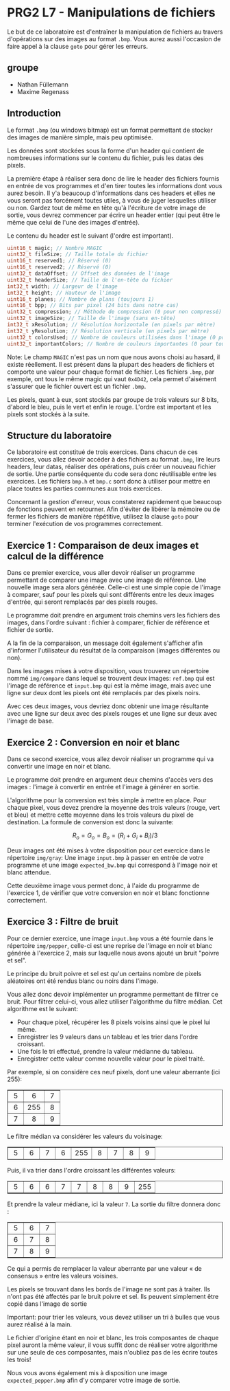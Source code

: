 # PRG2 L7 - Manipulations de fichiers

Le but de ce laboratoire est d'entraîner la manipulation de fichiers au travers d'opérations sur des images au format `.bmp`.
Vous aurez aussi l'occasion de faire appel à la clause `goto` pour gérer les erreurs.
## groupe
- Nathan Füllemann 
- Maxime Regenass

## Introduction

Le format `.bmp` (ou windows bitmap) est un format permettant de stocker des images de manière simple, mais peu optimisée.

Les données sont stockées sous la forme d'un header qui contient de nombreuses informations sur le contenu du fichier, puis les datas des pixels.

La première étape à réaliser sera donc de lire le header des fichiers fournis en entrée de vos programmes et d'en tirer toutes les informations dont vous aurez besoin. Il y'a beaucoup d'informations dans ces headers et elles ne vous seront pas forcément toutes utiles, à vous de juger lesquelles utiliser ou non. Gardez tout de même en tête qu'à l'écriture de votre image de sortie, vous devrez commencer par écrire un header entier (qui peut être le même que celui de l'une des images d'entrée).

Le contenu du header est le suivant (l'ordre est important).

```c
uint16_t magic; // Nombre MAGIC
uint32_t fileSize; // Taille totale du fichier
uint16_t reserved1; // Réservé (0)
uint16_t reserved2; // Réservé (0)
uint32_t dataOffset; // Offset des données de l'image
uint32_t headerSize; // Taille de l'en-tête du fichier
int32_t width; // Largeur de l'image
int32_t height; // Hauteur de l'image
uint16_t planes; // Nombre de plans (toujours 1)
uint16_t bpp; // Bits par pixel (24 bits dans notre cas)
uint32_t compression; // Méthode de compression (0 pour non compressé)
uint32_t imageSize; // Taille de l'image (sans en-tête)
int32_t xResolution; // Résolution horizontale (en pixels par mètre)
int32_t yResolution; // Résolution verticale (en pixels par mètre)
uint32_t colorsUsed; // Nombre de couleurs utilisées dans l'image (0 pour toutes)
uint32_t importantColors; // Nombre de couleurs importantes (0 pour toutes)
```

Note: Le champ `MAGIC` n'est pas un nom que nous avons choisi au hasard, il existe réellement. Il est présent dans la plupart des headers de fichiers et comporte une valeur pour chaque format de fichier. Les fichiers `.bmp`, par exemple, ont tous le même magic qui vaut `0x4D42`, cela permet d'aisément s'assurer que le fichier ouvert est un fichier `.bmp`.

Les pixels, quant à eux, sont stockés par groupe de trois valeurs sur 8 bits, d'abord le bleu, puis le vert et enfin le rouge. L'ordre est important et les pixels sont stockés à la suite.

## Structure du laboratoire

Ce laboratoire est constitué de trois exercices. Dans chacun de ces exercices, vous allez devoir accéder à des fichiers au format `.bmp`, lire leurs headers, leur datas, réaliser des opérations, puis créer un nouveau fichier de sortie. Une partie conséquente du code sera donc réutilisable entre les exercices. Les fichiers `bmp.h` et `bmp.c` sont donc à utiliser pour mettre en place toutes les parties communes aux trois exercices.

Concernant la gestion d'erreur, vous constaterez rapidement que beaucoup de fonctions peuvent en retourner. Afin d'éviter de libérer la mémoire ou de fermer les fichiers de manière répétitive, utilisez la clause `goto` pour terminer l'exécution de vos programmes correctement.

## Exercice 1 : Comparaison de deux images et calcul de la différence

Dans ce premier exercice, vous aller devoir réaliser un programme permettant de comparer une image avec une image de référence. Une nouvelle image sera alors générée. Celle-ci est une simple copie de l'image à comparer, sauf pour les pixels qui sont différents entre les deux images d'entrée, qui seront remplacés par des pixels rouges.

Le programme doit prendre en argument trois chemins vers les fichiers des images, dans l'ordre suivant : fichier à comparer, fichier de référence et fichier de sortie.

A la fin de la comparaison, un message doit également s'afficher afin d'informer l'utilisateur du résultat de la comparaison (images différentes ou non).

Dans les images mises à votre disposition, vous trouverez un répertoire nommé `img/compare` dans lequel se trouvent deux images: `ref.bmp` qui est l'image de référence et `input.bmp` qui est la même image, mais avec une ligne sur deux dont les pixels ont été remplacés par des pixels noirs.

Avec ces deux images, vous devriez donc obtenir une image résultante avec une ligne sur deux avec des pixels rouges et une ligne sur deux avec l'image de base.

## Exercice 2 : Conversion en noir et blanc

Dans ce second exercice, vous allez devoir réaliser un programme qui va convertir une image en noir et blanc.

Le programme doit prendre en argument deux chemins d'accès vers des images : l'image à convertir en entrée et l'image à générer en sortie.

L'algorithme pour la conversion est très simple à mettre en place. Pour chaque pixel, vous devez prendre la moyenne des trois valeurs (rouge, vert et bleu) et mettre cette moyenne dans les trois valeurs du pixel de destination. La formule de conversion est donc la suivante:

$$  R_o = G_o = B_o = (R_i + G_i + B_i) / 3$$

Deux images ont été mises à votre disposition pour cet exercice dans le répertoire `img/gray`: Une image `input.bmp` à passer en entrée de votre programme et une image `expected_bw.bmp` qui correspond à l'image noir et blanc attendue.

Cette deuxième image vous permet donc, à l'aide du programme de l'exercice 1, de vérifier que votre conversion en noir et blanc fonctionne correctement.

## Exercice 3 : Filtre de bruit

Pour ce dernier exercice, une image `input.bmp` vous a été fournie dans le répertoire `img/pepper`, celle-ci est une reprise de l'image en noir et blanc générée à l'exercice 2, mais sur laquelle nous avons ajouté un bruit "poivre et sel".

Le principe du bruit poivre et sel est qu'un certains nombre de pixels aléatoires ont été rendus blanc ou noirs dans l'image.

Vous allez donc devoir implémenter un programme permettant de filtrer ce bruit. Pour filtrer celui-ci, vous allez utiliser l'algorithme du filtre médian. Cet algorithme est le suivant:

* Pour chaque pixel, récupérer les 8 pixels voisins ainsi que le pixel lui même.
* Enregistrer les 9 valeurs dans un tableau et les trier dans l'ordre croissant.
* Une fois le tri effectué, prendre la valeur médianne du tableau.
* Enregistrer cette valeur comme nouvelle valeur pour le pixel traité.

Par exemple, si on considère ces neuf pixels, dont une valeur aberrante (ici 255):

<div align="center">
<table border="1px solid black">
<tbody>
  <tr>
    <td align="center" width="20px">5</td>
    <td align="center" width="20px">6</td>
    <td align="center" width="20px">7</td>
  </tr>
  <tr>
    <td align="center" width="20px">6</td>
    <td align="center" width="20px">255</td>
    <td align="center" width="20px">8</td>
  </tr>
  <tr>
    <td align="center" width="20px">7</td>
    <td align="center" width="20px">8</td>
    <td align="center" width="20px">9</td>
  </tr>
</tbody>
</table>
</div>

Le filtre médian va considérer les valeurs du voisinage:

<div align="center">
<table border="1px solid black">
<tbody>
  <tr>
    <td align="center" width="20px">5</td>
    <td align="center" width="20px">6</td>
    <td align="center" width="20px">7</td>
    <td align="center" width="20px">6</td>
    <td align="center" width="20px">255</td>
    <td align="center" width="20px">8</td>
    <td align="center" width="20px">7</td>
    <td align="center" width="20px">8</td>
    <td align="center" width="20px">9</td>
  </tr>
</tbody>
</table>
</div>

Puis, il va trier dans l'ordre croissant les différentes valeurs:

<div align="center">
<table border="1px solid black">
<tbody>
  <tr>
    <td align="center" width="20px">5</td>
    <td align="center" width="20px">6</td>
    <td align="center" width="20px">6</td>
    <td align="center" width="20px">7</td>
    <td align="center" width="20px">7</td>
    <td align="center" width="20px">8</td>
    <td align="center" width="20px">8</td>
    <td align="center" width="20px">9</td>
    <td align="center" width="20px">255</td>
  </tr>
</tbody>
</table>
</div>

Et prendre la valeur médiane, ici la valeur `7`. La sortie du filtre donnera donc :

<div align="center">
<table border="1px solid black">
<tbody>
  <tr>
    <td align="center" width="20px">5</td>
    <td align="center" width="20px">6</td>
    <td align="center" width="20px">7</td>
  </tr>
  <tr>
    <td align="center" width="20px">6</td>
    <td align="center" width="20px">7</td>
    <td align="center" width="20px">8</td>
  </tr>
  <tr>
    <td align="center" width="20px">7</td>
    <td align="center" width="20px">8</td>
    <td align="center" width="20px">9</td>
  </tr>
</tbody>
</table>
</div>

Ce qui a permis de remplacer la valeur aberrante par une valeur « de consensus » entre les valeurs voisines.

Les pixels se trouvant dans les bords de l'image ne sont pas à traiter. Ils n'ont pas été affectés par le bruit poivre et sel. Ils peuvent simplement être copié dans l'image de sortie

Important: pour trier les valeurs, vous devez utiliser un tri à bulles que vous aurez réalisé à la main.

Le fichier d'origine étant en noir et blanc, les trois composantes de chaque pixel auront la même valeur, il vous suffit donc de réaliser votre algorithme sur une seule de ces composantes, mais n'oubliez pas de les écrire toutes les trois!

Nous vous avons également mis à disposition une image `expected_pepper.bmp` afin d'y comparer votre image de sortie.
